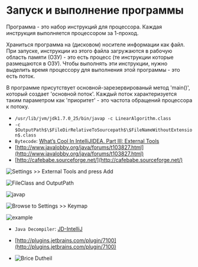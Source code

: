 
Запуск и выполнение программы
=============================

Программа - это набор инструкций для процессора.
Каждая инструкция выполняется процессором за 1-проход.

Храниться программа на (дисковом) носителе информации как файл.
При запуске, инструкции из этого файла загружаются в рабочую область памяти (ОЗУ) - это есть процесс (те инструкции которые размещаются в ОЗУ).
Чтобы выполнять эти инструкции, нужно выделить время процессору для выполнения этой программы - это есть поток.

В программе присутствует основной-зарезервированый метод 'main()', который создает 'основной поток'.
Каждый поток характеризуется таким параметром как 'приоритет' - это частота обращений процессора к потоку.



* `/usr/lib/jvm/jdk1.7.0_25/bin/javap -c LinearAlgorithm.class`
* `-c $OutputPath$\$FileDirRelativeToSourcepath$\$FileNameWithoutExtension$.class`
* `Bytecode`: [What’s Cool In IntelliJIDEA. Part III: External Tools](http://arhipov.blogspot.com/2011/08/whats-cool-in-intellijidea-part-iii.html)
* [http://www.javalobby.org/java/forums/t103827.html](http://www.javalobby.org/java/forums/t103827.html)
* [http://cafebabe.sourceforge.net/](http://cafebabe.sourceforge.net/)

![Settings >> External Tools and press Add](http://4.bp.blogspot.com/-g2_YSFMMIMs/TlvT75Jv_BI/AAAAAAAAOBU/bnZY7A9vyAQ/s1600/external-tools.png)

![$FileClass$ and $OutputPath$](http://3.bp.blogspot.com/-CIFIrTcuB_o/TlvUo3j6o8I/AAAAAAAAOBc/SzICrEiwnkI/s1600/external-tools-2.png)

![javap](http://3.bp.blogspot.com/-Oe-I6DcnlzE/TlvV1llPw4I/AAAAAAAAOBk/du4A-PbUvj4/s1600/external-tools-3.png)

![Browse to Settings >> Keymap](http://3.bp.blogspot.com/-mvBXlf4syhM/TlvXtuybjoI/AAAAAAAAOBs/4SgDYVJorDc/s1600/keymap.png)

![example](http://1.bp.blogspot.com/-_cI-MhefOAM/TlvYvXnKnrI/AAAAAAAAOB0/W_d1QW1t0pY/s1600/javap.png)


* `Java Decompiler`: [JD-IntelliJ](http://jd.benow.ca/)
* [http://plugins.jetbrains.com/plugin/7100](http://plugins.jetbrains.com/plugin/7100)


* ![Brice Dutheil](http://jd.benow.ca/img/screenshot16.png)